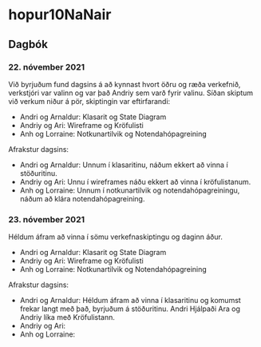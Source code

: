 # hopur10NaNair
## Dagbók
### 22. nóvember 2021
Við byrjuðum fund dagsins á að kynnast hvort öðru og ræða verkefnið, verkstjóri var valinn og var það Andriy sem varð fyrir valinu. Síðan skiptum við verkum niður á pör, skiptingin var eftirfarandi:

* Andri og Arnaldur: 
  Klasarit og State Diagram
* Andriy og Ari:
  Wireframe og Kröfulisti
* Anh og Lorraine: 
  Notkunartilvik og Notendahópagreining

Afrakstur dagsins:
* Andri og Arnaldur:
  Unnum í klasaritinu, náðum ekkert að vinna í stöðuritinu.
* Andriy og Ari: Unnu í wireframes náðu ekkert að vinna í kröfulistanum.
* Anh og Lorraine:
  Unnum í notkunartilvik og notendahópagreiningu, náðum að klára notendahópagreining.

### 23. nóvember 2021
Héldum áfram að vinna í sömu verkefnaskiptingu og daginn áður.

* Andri og Arnaldur: 
  Klasarit og State Diagram 
* Andriy og Ari:
  Wireframe og Kröfulisti
* Anh og Lorraine: 
  Notkunartilvik og Notendahópagreining
  
Afrakstur dagsins:
* Andri og Arnaldur:
  Héldum áfram að vinna í klasaritinu og komumst frekar langt með það, byrjuðum á stöðuritinu. Andri Hjálpaði Ara og Andriy líka með Kröfulistann.
* Andriy og Ari: 
* Anh og Lorraine:
  
